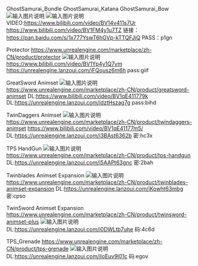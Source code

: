 GhostSamurai_Bundle
GhostSamurai_Katana
GhostSamurai_Bow
![输入图片说明](https://cdn1.epicgames.com/ue/product/Screenshot/04-1920x1080-f4819e816ce1ff1a43c3bf6abdde806d.png?resize=1&w=1600 "在这里输入图片标题")
![输入图片说明](https://cdn1.epicgames.com/ue/product/Screenshot/01-1920x1080-051af5235f4c594f95ed71916decb3ef.png?resize=1&w=1600 "在这里输入图片标题")
VIDEO:https://www.bilibili.com/video/BV14v411s7Ur
https://www.bilibili.com/video/BV1FM4y1u7TZ
链接：https://pan.baidu.com/s/1x777YswT6hGVp-kTTQFJiQ 
PASS：p1gn

Protector
https://www.unrealengine.com/marketplace/zh-CN/product/protector
![输入图片说明](https://cdn1.epicgames.com/ue/product/Screenshot/01-1920x1080-c57728ccba985e67f07ecbb47371dad8.png?resize=1&w=1600 "在这里输入图片标题")
https://www.bilibili.com/video/BV1Yp4y1Q7vm
https://unrealengine.lanzoui.com/iFQousz6m6h
pass:giif

GreatSword Animset
![输入图片说明](https://cdn1.epicgames.com/ue/product/Screenshot/01-1920x1080-1417d23941a60eb575e6a4c83ec880ee.png?resize=1&w=1600 "在这里输入图片标题")
https://www.unrealengine.com/marketplace/zh-CN/product/greatsword-animset
DL:https://www.bilibili.com/video/BV1qE411779k
DL:https://unrealengine.lanzoui.com/idztHszag7g 
pass:bihd

TwinDaggers Animset
![输入图片说明](https://cdn1.epicgames.com/ue/product/Screenshot/01-1920x1080-426df87c88cc186d9ded9a5f19d6a495.png?resize=1&w=1600 "在这里输入图片标题")
https://www.unrealengine.com/marketplace/zh-CN/product/twindaggers-animset
https://www.bilibili.com/video/BV1qE41177m5/
DL:https://unrealengine.lanzoui.com/i3BAst6362b 
密:hc3x

TPS HandGun
![输入图片说明](https://cdn1.epicgames.com/ue/product/Screenshot/01-1920x1080-6af45c71e0026b0d91bf6eee57234b30.png?resize=1&w=1600 "在这里输入图片标题")
https://www.unrealengine.com/marketplace/zh-CN/product/tps-handgun
DL:https://unrealengine.lanzoui.com/i5AAPt63gnc 
密:2bah

Twinblades Animset Expansion
![输入图片说明](https://cdn1.epicgames.com/ue/product/Screenshot/01-1920x1080-ab1abc5f551c0fca6aeeff8373800e64.png?resize=1&w=1600 "在这里输入图片标题")
https://www.unrealengine.com/marketplace/zh-CN/product/twinblades-animset-expansion
DL:https://unrealengine.lanzoui.com/iKowht63mbg 密:cpso

TwinSword Animset Expansion
https://www.unrealengine.com/marketplace/zh-CN/product/twinsword-animset-plus
![输入图片说明](https://cdn1.epicgames.com/ue/product/Screenshot/GALLERY11-1920x1080-65ca7d4ebe74e5def46dc3f3dc69b4f8.jpg?resize=1&w=1600 "在这里输入图片标题")
DL:https://unrealengine.lanzoui.com/i0DWLtb7uhe 码:4c6d

TPS_Grenade
https://www.unrealengine.com/marketplace/zh-CN/product/tps-grenade
![输入图片说明](https://cdn1.epicgames.com/ue/product/Screenshot/03-1920x1080-6750f417077117aafba74041cb4a65df.png?resize=1&w=1920 "在这里输入图片标题")
DL:https://unrealengine.lanzoui.com/iloEuv9l01c 码:egov


